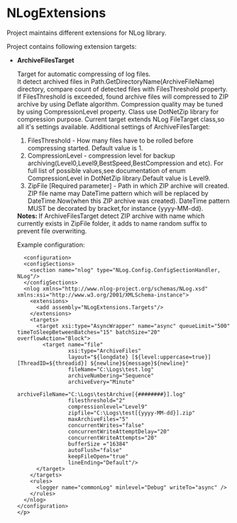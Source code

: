NLogExtensions
==============

Project maintains different extensions for NLog library.

Project contains following extension targets:
<ul>
 <li><b>ArchiveFilesTarget</b><br/>
    <p>
      Target for automatic compressing of log files. <br/>
      It detect archived files in Path.GetDirectoryName(ArchiveFileName) directory, compare count of detected files with FilesThreshold property. If FilesThreshold is exceeded, found archive files will compressed to ZIP archive by using Deflate algorithm. Compression quality may be tuned by using CompressionLevel property. Class use DotNetZip library for compression purpose.
      Current target extends NLog FileTarget class,so all it's settings available.
      Additional settings of ArchiveFilesTarget:
      <ol>
        <li>FilesThreshold - How many files have to be rolled before compressing started. Default value is 1.</li>
        <li>CompressionLevel - compression level for backup archiving(Level0,Level9,BestSpeed,BestCompression and etc). For full list of possible values,see documentation of enum CompressionLevel in  DotNetZip library.Default value is Level9.</li>
        <li>ZipFile [Required parameter] - Path in which ZIP archive will created. ZIP file name may DateTime pattern which will be replaced by DateTime.Now(when this ZIP archive was created). DateTime pattern MUST be decorated by bracket,for instance {yyyy-MM-dd}.</li>
      </ol>
      <b>Notes: </b>If ArchiveFilesTarget detect ZIP archive with name which currently exists in ZipFile folder, it adds to name random suffix to prevent file overwriting.
    </p>
   <p>
    Example configuration:
      
      <configuration>
      <configSections>
        <section name="nlog" type="NLog.Config.ConfigSectionHandler, NLog"/>
      </configSections>
      <nlog xmlns="http://www.nlog-project.org/schemas/NLog.xsd" xmlns:xsi="http://www.w3.org/2001/XMLSchema-instance">
        <extensions>
          <add assembly="NLogExtensions.Targets"/>
        </extensions>
        <targets>
          <target xsi:type="AsyncWrapper" name="async" queueLimit="500" timeToSleepBetweenBatches="15" batchSize="20" overflowAction="Block">
            <target name="file"
                    xsi:type="ArchiveFiles"
                    layout="${longdate} [${level:uppercase=true}] [ThreadID=${threadid}] ${newline}${message}${newline}"
                    fileName="C:\Logs\test.log"
                    archiveNumbering="Sequence"
                    archiveEvery="Minute"
                    archiveFileName="C:\Logs\testArchive[{########}].log"
                    filesthreshold="2"
                    compressionlevel="Level9"
                    zipfile="C:\Logs\test[{yyyy-MM-dd}].zip"
                    maxArchiveFiles="5"
                    concurrentWrites="false"
                    concurrentWriteAttemptDelay="20"
                    concurrentWriteAttempts="20"
                    bufferSize ="16384"
                    autoFlush="false"
                    keepFileOpen="true"
                    lineEnding="Default"/>
          </target>
        </targets>
        <rules>
          <logger name="commonLog" minlevel="Debug" writeTo="async" />
        </rules>
      </nlog>
    </configuration>
    </p>
  </li>
<ul>
